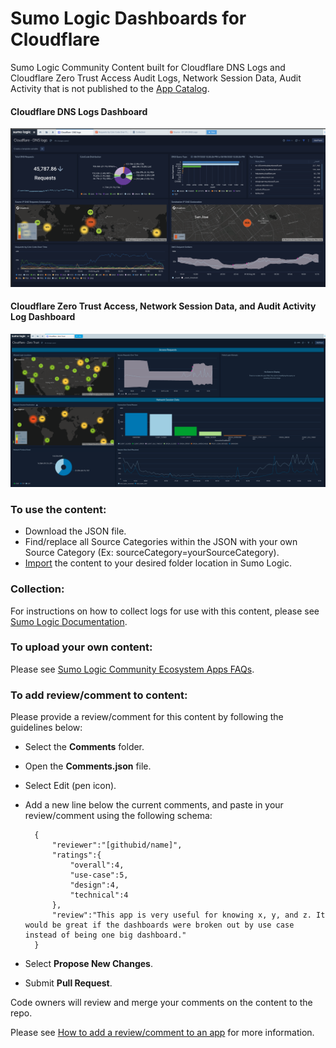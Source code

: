 # Sumo Logic Dashboards for Cloudflare
Sumo Logic Community Content built for Cloudflare DNS Logs and Cloudflare Zero Trust Access Audit Logs, Network Session Data, Audit Activity that is not published to the [App Catalog](https://help.sumologic.com/docs/integrations/).

#### Cloudflare DNS Logs Dashboard
![Cloudflare DNS Log Dashboard](Screenshots/Cloudflare_DNS.png)

#### Cloudflare Zero Trust Access, Network Session Data, and Audit Activity Log Dashboard
![Cloudflare Zero Trust Access and Network Session Dashboard](Screenshots/Cloudflare_Zero_Trust.png)


### To use the content:
- Download the JSON file.
- Find/replace all Source Categories within the JSON with your own Source Category (Ex: sourceCategory=yourSourceCategory).
- [Import](https://help.sumologic.com/docs/get-started/library/#import-content) the content to your desired folder location in Sumo Logic.
 
### Collection:
For instructions on how to collect logs for use with this content, please see [Sumo Logic Documentation](https://help.sumologic.com/docs/integrations/saas-cloud/cloudflare/#collecting-logs-for-cloudflare). 

### To upload your own content:
Please see [Sumo Logic Community Ecosystem Apps FAQs](https://help.sumologic.com/docs/integrations/community-ecosystem-apps/#faq).

### To add review/comment to content:
Please provide a review/comment for this content by following the guidelines below:

- Select the **Comments** folder.
- Open the **Comments.json** file.
- Select Edit (pen icon).
- Add a new line below the current comments, and paste in your review/comment using the following schema:

        {
            "reviewer":"[githubid/name]",
            "ratings":{
                "overall":4,
                "use-case":5,
                "design":4,
                "technical":4
            },
            "review":"This app is very useful for knowing x, y, and z. It would be great if the dashboards were broken out by use case instead of being one big dashboard."
        }


- Select **Propose New Changes**.
- Submit **Pull Request**.

Code owners will review and merge your comments on the content to the repo.

Please see [How to add a review/comment to an app](https://help.sumologic.com/docs/integrations/community-ecosystem-apps/#how-do-i-add-a-reviewrating-to-an-app) for more information.